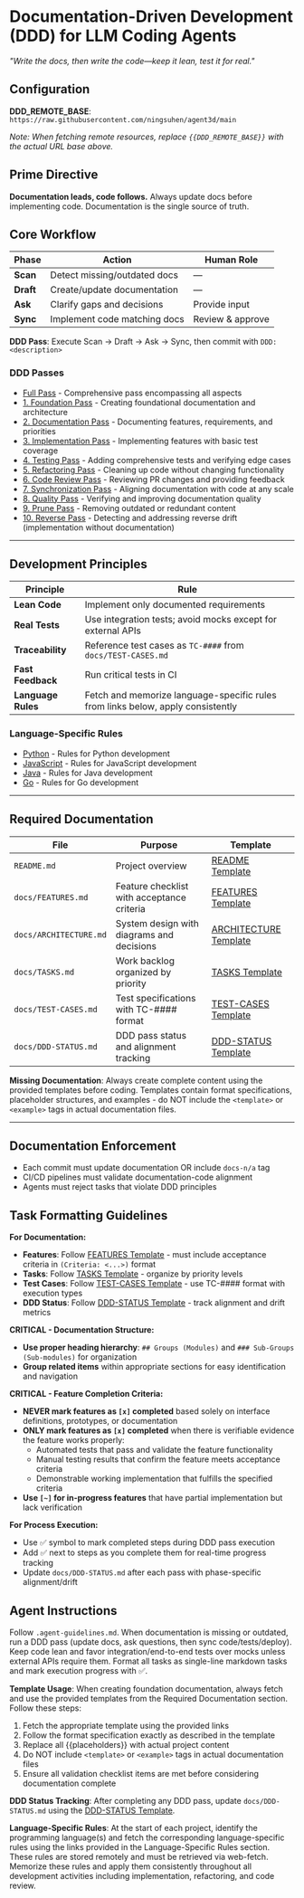 # Documentation-Driven Development (DDD) for LLM Coding Agents
*"Write the docs, then write the code—keep it lean, test it for real."*

## Configuration
**DDD_REMOTE_BASE**: `https://raw.githubusercontent.com/ningsuhen/agent3d/main`

*Note: When fetching remote resources, replace `{{DDD_REMOTE_BASE}}` with the actual URL base above.*

## Prime Directive
**Documentation leads, code follows.** Always update docs before implementing code. Documentation is the single source of truth.

## Core Workflow

| Phase | Action | Human Role |
|-------|--------|-----------|
| **Scan** | Detect missing/outdated docs | — |
| **Draft** | Create/update documentation | — |
| **Ask** | Clarify gaps and decisions | Provide input |
| **Sync** | Implement code matching docs | Review & approve |

**DDD Pass**: Execute Scan → Draft → Ask → Sync, then commit with `DDD: <description>`

### DDD Passes

- [Full Pass]({{DDD_REMOTE_BASE}}/passes/simplified/full_pass.md) - Comprehensive pass encompassing all aspects
- [1. Foundation Pass]({{DDD_REMOTE_BASE}}/passes/simplified/1_foundation_pass.md) - Creating foundational documentation and architecture
- [2. Documentation Pass]({{DDD_REMOTE_BASE}}/passes/simplified/2_documentation_pass.md) - Documenting features, requirements, and priorities
- [3. Implementation Pass]({{DDD_REMOTE_BASE}}/passes/simplified/3_implementation_pass.md) - Implementing features with basic test coverage
- [4. Testing Pass]({{DDD_REMOTE_BASE}}/passes/simplified/4_testing_pass.md) - Adding comprehensive tests and verifying edge cases
- [5. Refactoring Pass]({{DDD_REMOTE_BASE}}/passes/simplified/5_refactoring_pass.md) - Cleaning up code without changing functionality
- [6. Code Review Pass]({{DDD_REMOTE_BASE}}/passes/simplified/6_code_review_pass.md) - Reviewing PR changes and providing feedback
- [7. Synchronization Pass]({{DDD_REMOTE_BASE}}/passes/simplified/7_synchronization_pass.md) - Aligning documentation with code at any scale
- [8. Quality Pass]({{DDD_REMOTE_BASE}}/passes/simplified/8_quality_pass.md) - Verifying and improving documentation quality
- [9. Prune Pass]({{DDD_REMOTE_BASE}}/passes/simplified/9_prune_pass.md) - Removing outdated or redundant content
- [10. Reverse Pass]({{DDD_REMOTE_BASE}}/passes/simplified/10_reverse_pass.md) - Detecting and addressing reverse drift (implementation without documentation)

---

## Development Principles

| Principle | Rule |
|-----------|------|
| **Lean Code** | Implement only documented requirements |
| **Real Tests** | Use integration tests; avoid mocks except for external APIs |
| **Traceability** | Reference test cases as `TC-####` from `docs/TEST-CASES.md` |
| **Fast Feedback** | Run critical tests in CI |
| **Language Rules** | Fetch and memorize language-specific rules from links below, apply consistently |

### Language-Specific Rules

- [Python]({{DDD_REMOTE_BASE}}/rules/python.md) - Rules for Python development
- [JavaScript]({{DDD_REMOTE_BASE}}/rules/javascript.md) - Rules for JavaScript development
- [Java]({{DDD_REMOTE_BASE}}/rules/java.md) - Rules for Java development
- [Go]({{DDD_REMOTE_BASE}}/rules/go.md) - Rules for Go development

---

## Required Documentation

| File | Purpose | Template |
|------|---------|----------|
| `README.md` | Project overview | [README Template]({{DDD_REMOTE_BASE}}/templates/README.template.md) |
| `docs/FEATURES.md` | Feature checklist with acceptance criteria | [FEATURES Template]({{DDD_REMOTE_BASE}}/templates/FEATURES.template.md) |
| `docs/ARCHITECTURE.md` | System design with diagrams and decisions | [ARCHITECTURE Template]({{DDD_REMOTE_BASE}}/templates/ARCHITECTURE.template.md) |
| `docs/TASKS.md` | Work backlog organized by priority | [TASKS Template]({{DDD_REMOTE_BASE}}/templates/TASKS.template.md) |
| `docs/TEST-CASES.md` | Test specifications with TC-#### format | [TEST-CASES Template]({{DDD_REMOTE_BASE}}/templates/TEST-CASES.template.md) |
| `docs/DDD-STATUS.md` | DDD pass status and alignment tracking | [DDD-STATUS Template]({{DDD_REMOTE_BASE}}/templates/DDD-STATUS.template.md) |

**Missing Documentation**: Always create complete content using the provided templates before coding. Templates contain format specifications, placeholder structures, and examples - do NOT include the `<template>` or `<example>` tags in actual documentation files.

---

## Documentation Enforcement
- Each commit must update documentation OR include `docs-n/a` tag
- CI/CD pipelines must validate documentation-code alignment
- Agents must reject tasks that violate DDD principles

## Task Formatting Guidelines

**For Documentation:**
- **Features**: Follow [FEATURES Template]({{DDD_REMOTE_BASE}}/templates/FEATURES.template.md) - must include acceptance criteria in `(Criteria: <...>)` format
- **Tasks**: Follow [TASKS Template]({{DDD_REMOTE_BASE}}/templates/TASKS.template.md) - organize by priority levels
- **Test Cases**: Follow [TEST-CASES Template]({{DDD_REMOTE_BASE}}/templates/TEST-CASES.template.md) - use TC-#### format with execution types
- **DDD Status**: Follow [DDD-STATUS Template]({{DDD_REMOTE_BASE}}/templates/DDD-STATUS.template.md) - track alignment and drift metrics

**CRITICAL - Documentation Structure:**
- **Use proper heading hierarchy**: `## Groups (Modules)` and `### Sub-Groups (Sub-modules)` for organization
- **Group related items** within appropriate sections for easy identification and navigation

**CRITICAL - Feature Completion Criteria:**
- **NEVER mark features as `[x]` completed** based solely on interface definitions, prototypes, or documentation
- **ONLY mark features as `[x]` completed** when there is verifiable evidence the feature works properly:
  - Automated tests that pass and validate the feature functionality
  - Manual testing results that confirm the feature meets acceptance criteria
  - Demonstrable working implementation that fulfills the specified criteria
- **Use `[~]` for in-progress features** that have partial implementation but lack verification

**For Process Execution:**
- Use ✅ symbol to mark completed steps during DDD pass execution
- Add ✅ next to steps as you complete them for real-time progress tracking
- Update `docs/DDD-STATUS.md` after each pass with phase-specific alignment/drift

## Agent Instructions
Follow `.agent-guidelines.md`. When documentation is missing or outdated, run a DDD pass (update docs, ask questions, then sync code/tests/deploy). Keep code lean and favor integration/end-to-end tests over mocks unless external APIs require them. Format all tasks as single-line markdown tasks and mark execution progress with ✅.

**Template Usage**: When creating foundation documentation, always fetch and use the provided templates from the Required Documentation section. Follow these steps:
1. Fetch the appropriate template using the provided links
2. Follow the format specification exactly as described in the template
3. Replace all {{placeholders}} with actual project content
4. Do NOT include `<template>` or `<example>` tags in actual documentation files
5. Ensure all validation checklist items are met before considering documentation complete

**DDD Status Tracking**: After completing any DDD pass, update `docs/DDD-STATUS.md` using the [DDD-STATUS Template]({{DDD_REMOTE_BASE}}/templates/DDD-STATUS.template.md).

**Language-Specific Rules**: At the start of each project, identify the programming language(s) and fetch the corresponding language-specific rules using the links provided in the Language-Specific Rules section. These rules are stored remotely and must be retrieved via web-fetch. Memorize these rules and apply them consistently throughout all development activities including implementation, refactoring, and code review.
